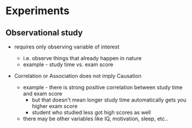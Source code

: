# Experiments

## Observational study

* requires only observing variable of interest
  * i.e. observe things that already happen in nature
  * example - study time vs. exam score

* Correlation or Association does not imply Causation
  * example - there is strong positive correlation between study time and exam score 
    * but that doesn't mean longer study time automatically gets you higher exam score
    * student who studied less got high scores as well
  * there may be other variables like IQ, motivation, sleep, etc..
